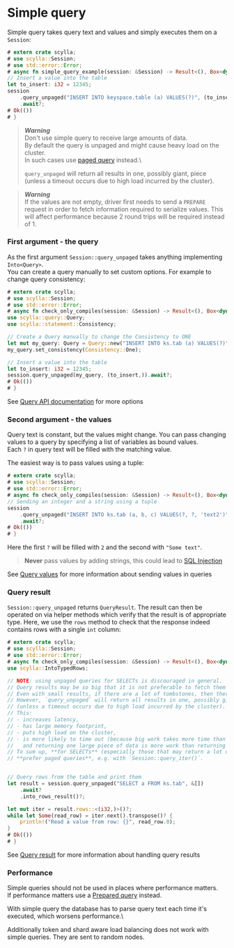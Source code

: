 # Simple query

Simple query takes query text and values and simply executes them on a `Session`:
```rust
# extern crate scylla;
# use scylla::Session;
# use std::error::Error;
# async fn simple_query_example(session: &Session) -> Result<(), Box<dyn Error>> {
// Insert a value into the table
let to_insert: i32 = 12345;
session
    .query_unpaged("INSERT INTO keyspace.table (a) VALUES(?)", (to_insert,))
    .await?;
# Ok(())
# }
```

> ***Warning***\
> Don't use simple query to receive large amounts of data.\
> By default the query is unpaged and might cause heavy load on the cluster.\
> In such cases use [paged query](paged.md) instead.\
> 
> `query_unpaged` will return all results in one, possibly giant, piece
> (unless a timeout occurs due to high load incurred by the cluster).

> ***Warning***\
> If the values are not empty, driver first needs to send a `PREPARE` request
> in order to fetch information required to serialize values. This will affect
> performance because 2 round trips will be required instead of 1.

### First argument - the query
As the first argument `Session::query_unpaged` takes anything implementing `Into<Query>`.\
You can create a query manually to set custom options. For example to change query consistency:
```rust
# extern crate scylla;
# use scylla::Session;
# use std::error::Error;
# async fn check_only_compiles(session: &Session) -> Result<(), Box<dyn Error>> {
use scylla::query::Query;
use scylla::statement::Consistency;

// Create a Query manually to change the Consistency to ONE
let mut my_query: Query = Query::new("INSERT INTO ks.tab (a) VALUES(?)");
my_query.set_consistency(Consistency::One);

// Insert a value into the table
let to_insert: i32 = 12345;
session.query_unpaged(my_query, (to_insert,)).await?;
# Ok(())
# }
```
See [Query API documentation](https://docs.rs/scylla/latest/scylla/statement/query/struct.Query.html) for more options

### Second argument - the values
Query text is constant, but the values might change.
You can pass changing values to a query by specifying a list of variables as bound values.\
Each `?` in query text will be filled with the matching value. 

The easiest way is to pass values using a tuple:
```rust
# extern crate scylla;
# use scylla::Session;
# use std::error::Error;
# async fn check_only_compiles(session: &Session) -> Result<(), Box<dyn Error>> {
// Sending an integer and a string using a tuple
session
    .query_unpaged("INSERT INTO ks.tab (a, b, c) VALUES(?, ?, 'text2')", (2_i32, "Some text"))
    .await?;
# Ok(())
# }
```
Here the first `?` will be filled with `2` and the second with `"Some text"`.
> **Never** pass values by adding strings, this could lead to [SQL Injection](https://en.wikipedia.org/wiki/SQL_injection)

See [Query values](values.md) for more information about sending values in queries

### Query result
`Session::query_unpaged` returns `QueryResult`.
The result can then be operated on via helper methods which verify that the result is of appropriate type.
Here, we use the `rows` method to check that the response indeed contains rows with a single `int` column:
```rust
# extern crate scylla;
# use scylla::Session;
# use std::error::Error;
# async fn check_only_compiles(session: &Session) -> Result<(), Box<dyn Error>> {
use scylla::IntoTypedRows;

// NOTE: using unpaged queries for SELECTs is discouraged in general.
// Query results may be so big that it is not preferable to fetch them all at once.
// Even with small results, if there are a lot of tombstones, then there can be similar bad consequences.
// However, `query_unpaged` will return all results in one, possibly giant, piece
// (unless a timeout occurs due to high load incurred by the cluster).
// This:
// - increases latency,
// - has large memory footprint,
// - puts high load on the cluster,
// - is more likely to time out (because big work takes more time than little work,
//   and returning one large piece of data is more work than returning one chunk of data).
// To sum up, **for SELECTs** (especially those that may return a lot of data)
// **prefer paged queries**, e.g. with `Session::query_iter()`.


// Query rows from the table and print them
let result = session.query_unpaged("SELECT a FROM ks.tab", &[])
    .await?
    .into_rows_result()?;

let mut iter = result.rows::<(i32,)>()?;
while let Some(read_row) = iter.next().transpose()? {
    println!("Read a value from row: {}", read_row.0);
}
# Ok(())
# }
```

See [Query result](result.md) for more information about handling query results

### Performance
Simple queries should not be used in places where performance matters.\
If performance matters use a [Prepared query](prepared.md) instead.

With simple query the database has to parse query text each time it's executed, which worsens performance.\

Additionally token and shard aware load balancing does not work with simple queries. They are sent to random nodes.
